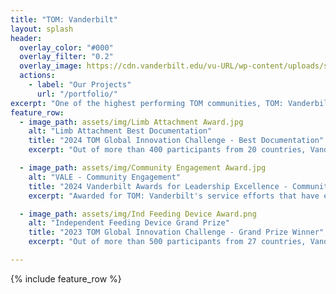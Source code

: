 ```yaml
---
title: "TOM: Vanderbilt"
layout: splash
header:
  overlay_color: "#000"
  overlay_filter: "0.2"
  overlay_image: https://cdn.vanderbilt.edu/vu-URL/wp-content/uploads/sites/291/2019/08/19174104/600x600-WondryAutumn.jpg
  actions:
    - label: "Our Projects"
      url: "/portfolio/"
excerpt: "One of the highest performing TOM communities, TOM: Vanderbilt is dedicated to designing and disseminating accessible, open source solutions for individuals with disabilities and other unmet needs at no cost."
feature_row:
  - image_path: assets/img/Limb Attachment Award.jpg
    alt: "Limb Attachment Best Documentation"
    title: "2024 TOM Global Innovation Challenge - Best Documentation"
    excerpt: "Out of more than 400 participants from 20 countries, Vanderbilt's Limb Attachment with Interchangeable Implements was awarded Best Documentation."

  - image_path: assets/img/Community Engagement Award.jpg
    alt: "VALE - Community Engagement"
    title: "2024 Vanderbilt Awards for Leadership Excellence - Community Engagement"
    excerpt: "Awarded for TOM: Vanderbilt's service efforts that have engaged the local, national, and global community with the intention of creating meaningful and sustainable change."

  - image_path: assets/img/Ind Feeding Device Award.png
    alt: "Independent Feeding Device Grand Prize"
    title: "2023 TOM Global Innovation Challenge - Grand Prize Winner"
    excerpt: "Out of more than 500 participants from 27 countries, Vanderbilt's Independent Feeding Device was awarded the Grand Prize."

---
```


{% include feature_row %}

